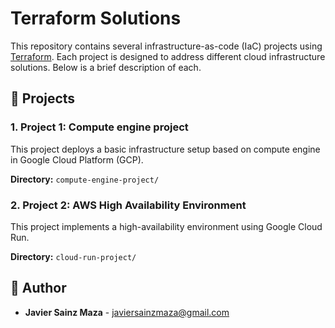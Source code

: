 # Terraform Solutions

This repository contains several infrastructure-as-code (IaC) projects using [Terraform](https://www.terraform.io/). Each project is designed to address different cloud infrastructure solutions. Below is a brief description of each.

## 📂 Projects

### 1. **Project 1: Compute engine project**

This project deploys a basic infrastructure setup based on compute engine in Google Cloud Platform (GCP).

**Directory:** `compute-engine-project/`

### 2. **Project 2: AWS High Availability Environment**

This project implements a high-availability environment using Google Cloud Run.

**Directory:** `cloud-run-project/`

## 🐒 Author

- **Javier Sainz Maza** - [javiersainzmaza@gmail.com](mailto:javiersainzmaza@gmail.com)

